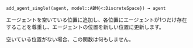 ```
add_agent_single!(agent, model::ABM{<:DiscreteSpace}) → agent
```

エージェントを空いている位置に追加し、各位置にエージェントが1つだけ存在することを尊重し、エージェントの位置を新しい位置に更新します。

空いている位置がない場合、この関数は何もしません。
